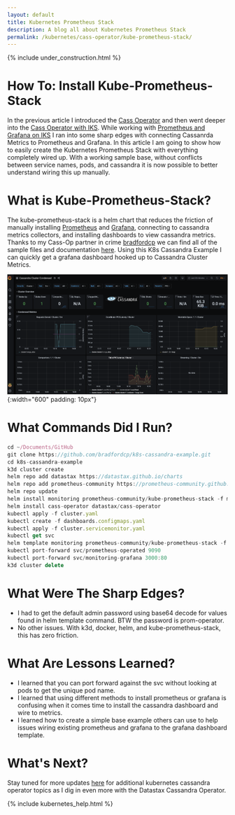 ```yaml
---
layout: default
title: Kubernetes Prometheus Stack
description: A blog all about Kubernetes Prometheus Stack
permalink: /kubernetes/cass-operator/kube-prometheus-stack/
---
```


{% include under_construction.html %}

# How To: Install Kube-Prometheus-Stack

In the previous article I introduced the [Cass Operator](/kubernetes/cass-operator/) and then went deeper into the [Cass Operator with IKS](/kubernetes/cass-operator/iks/).  While working with [Prometheus and Grafana on IKS](/kubernetes/cass-operator/iks/metrics/) I ran into some sharp edges with connecting Cassanrda Metrics to Prometheus and Grafana.   In this article I am going to show how to easily create the Kubernetes Prometheus Stack with everything completely wired up.   With a working sample base, without conflicts between service names, pods, and cassandra it is now possible to better understand wiring this up manually.

# What is Kube-Prometheus-Stack?

The kube-prometheus-stack is a helm chart that reduces the friction of manually installing [Prometheus](https://prometheus.io/) and [Grafana](https://grafana.com/), connecting to cassandra metrics collectors, and installing dashboards to view cassandra metrics.  Thanks to my Cass-Op partner in crime [bradfordcp](https://github.com/bradfordcp) we can find all of the sample files and documentation [here](https://github.com/bradfordcp/k8s-cassandra-example).  Using this K8s Cassandra Example I can quickly get a grafana dashboard hooked up to Cassandra Cluster Metrics.

![Grafana](/assets/images/grafana_cassandra_metrics.png){:width="600" padding: 10px"}

# What Commands Did I Run?

```js
cd ~/Documents/GitHub 
git clone https://github.com/bradfordcp/k8s-cassandra-example.git 
cd k8s-cassandra-example
k3d cluster create
helm repo add datastax https://datastax.github.io/charts
helm repo add prometheus-community https://prometheus-community.github.io/helm-charts
helm repo update
helm install monitoring prometheus-community/kube-prometheus-stack -f monitoring.values.yaml
helm install cass-operator datastax/cass-operator
kubectl apply -f cluster.yaml
kubectl create -f dashboards.configmaps.yaml
kubectl apply -f cluster.servicemonitor.yaml
kubectl get svc
helm template monitoring prometheus-community/kube-prometheus-stack -f monitoring.values.yaml
kubectl port-forward svc/prometheus-operated 9090
kubectl port-forward svc/monitoring-grafana 3000:80
k3d cluster delete
```

# What Were The Sharp Edges?

*   I had to get the default admin password using base64 decode for values found in helm template command.  BTW the password is prom-operator.
*   No other issues.  With k3d, docker, helm, and kube-prometheus-stack, this has zero friction.

# What Are Lessons Learned?

*   I learned that you can port forward against the svc without looking at pods to get the unique pod name.
*   I learned that using different methods to install prometheus or grafana is confusing when it comes time to install the cassandra dashboard and wire to metrics.
*   I learned how to create a simple base example others can use to help issues wiring existing prometheus and grafana to the grafana dashboard template.


# What's Next?

Stay tuned for more updates [here](/kubernetes/cass-operator/) for additional kubernetes cassandra operator topics as I dig in even more with the Datastax Cassandra Operator. 

{% include kubernetes_help.html %}